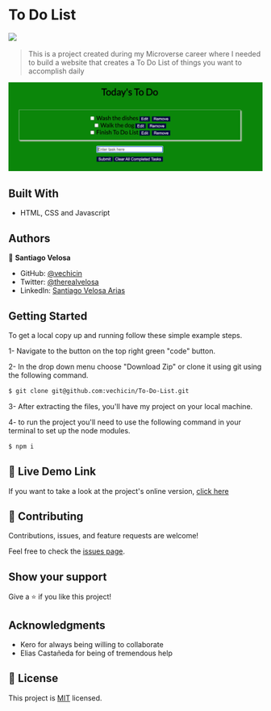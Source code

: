 # To Do List
![](https://img.shields.io/badge/Microverse-blueviolet)

> This is a project created during my Microverse career where I needed to build a website that creates a To Do List of things you want to accomplish daily

![screenshot](./screenshot.png)

## Built With

- HTML, CSS and Javascript

## Authors

👤 **Santiago Velosa**

- GitHub: [@vechicin](https://github.com/vechicin)
- Twitter: [@therealvelosa](https://twitter.com/therealvelosa)
- LinkedIn: [Santiago Velosa Arias](https://www.linkedin.com/in/santiago-velosa-arias-5b7543112/)

## Getting Started

To get a local copy up and running follow these simple example steps.

1- Navigate to the button on the top right green "code" button.

2- In the drop down menu choose "Download Zip" or clone it using git using the following command.
~~~bash
$ git clone git@github.com:vechicin/To-Do-List.git
~~~
3- After extracting the files, you'll have my project on your local machine.

4- to run the project you'll need to use the following command in your terminal to set up the node modules.
~~~bash
$ npm i
~~~

## 🔎 Live Demo Link
If you want to take a look at the project's online version, [click here](https://vechicin.github.io/To-Do-List/dist)

## 🤝 Contributing

Contributions, issues, and feature requests are welcome!

Feel free to check the [issues page](https://github.com/vechicin/Hello-Microverse/issues).

## Show your support

Give a ⭐️ if you like this project!

## Acknowledgments

  - Kero for always being willing to collaborate
  - Elias Castañeda for being of tremendous help

## 📝 License

This project is [MIT](./MIT.md) licensed.
